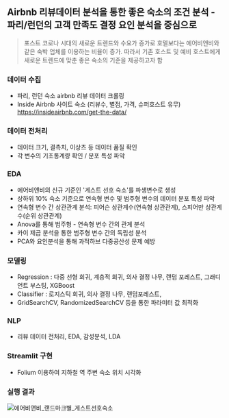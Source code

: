 ## Airbnb 리뷰데이터 분석을 통한 좋은 숙소의 조건 분석 - 파리/런던의 고객 만족도 결정 요인 분석을 중심으로

> 포스트 코로나 시대의 새로운 트렌드와 수요가 증가로 호텔보다는 에어비앤비와 같은 숙박 업체를 이용하는 비율이 증가. 따라서 기존 호스트 및 예비 호스트에게 새로운 트렌드에 맞춘 좋은 숙소의 기준을 제공하고자 함

### 데이터 수집 
- 파리, 런던 숙소 airbnb 리뷰 데이터 크롤링
- Inside Airbnb 사이트 숙소 (리뷰수, 별점, 가격, 슈퍼호스트 유무) <https://insideairbnb.com/get-the-data/>

### 데이터 전처리 
- 데이터 크기, 결측치, 이상츠 등 데이터 품질 확인
- 각 변수의 기초통계량 확인 / 분포 특성 파악
 
### EDA 
- 에어비앤비의 신규 기준인 '게스트 선호 숙소'를 파생변수로 생성
- 상하위 10% 숙소 기준으로 연속형 변수 및 범주형 변수의 데이터 분포 특성 파악
- 연속형 변수 간 상관관계 분석: 피어슨 상관계수(연속형 상관관계), 스피어만 상관계수(순위 상관관계) 
- Anova를 통해 범주형 - 연속형 변수 간의 관계 분석 
- 카이 제곱 분석을 통한 범주형 변수 간의 독립성 분석
- PCA와 요인분석을 통해 과적하브 다중공산성 문제 예방
  
### 모델링 
- Regression : 다중 선형 회귀, 계층적 회귀, 의사 결정 나무, 랜덤 포레스트, 그래디언트 부스팅, XGBoost 
- Classifier : 로지스틱 회귀, 의사 결정 나무, 랜덤포레스트, 
- GridSearchCV, RandomizedSearchCV 등을 통한 파라미터 값 최적화

### NLP 
- 리뷰 데이터 전처리, EDA, 감성분석, LDA 

### Streamlit 구현 
- Folium 이용하여 지하철 역 주변 숙소 위치 시각화
  
### 실행 결과 
![에어비앤비_랜드마크별_게스트선호숙소](https://github.com/user-attachments/assets/d71fe0a2-89e8-41c9-8145-03d8db776985)

